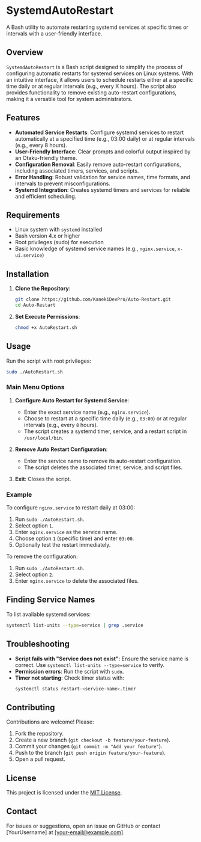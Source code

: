 # SystemdAutoRestart

A Bash utility to automate restarting systemd services at specific times or intervals with a user-friendly interface.

## Overview

`SystemdAutoRestart` is a Bash script designed to simplify the process of configuring automatic restarts for systemd services on Linux systems. With an intuitive interface, it allows users to schedule restarts either at a specific time daily or at regular intervals (e.g., every X hours). The script also provides functionality to remove existing auto-restart configurations, making it a versatile tool for system administrators.

## Features

- **Automated Service Restarts**: Configure systemd services to restart automatically at a specified time (e.g., 03:00 daily) or at regular intervals (e.g., every 8 hours).
- **User-Friendly Interface**: Clear prompts and colorful output inspired by an Otaku-friendly theme.
- **Configuration Removal**: Easily remove auto-restart configurations, including associated timers, services, and scripts.
- **Error Handling**: Robust validation for service names, time formats, and intervals to prevent misconfigurations.
- **Systemd Integration**: Creates systemd timers and services for reliable and efficient scheduling.

## Requirements

- Linux system with `systemd` installed
- Bash version 4.x or higher
- Root privileges (sudo) for execution
- Basic knowledge of systemd service names (e.g., `nginx.service`, `x-ui.service`)

## Installation

1. **Clone the Repository**:
   ```bash
   git clone https://github.com/KanekiDevPro/Auto-Restart.git
   cd Auto-Restart
   ```

2. **Set Execute Permissions**:
   ```bash
   chmod +x AutoRestart.sh
   ```

## Usage

Run the script with root privileges:

```bash
sudo ./AutoRestart.sh
```

### Main Menu Options

1. **Configure Auto Restart for Systemd Service**:
   - Enter the exact service name (e.g., `nginx.service`).
   - Choose to restart at a specific time daily (e.g., `03:00`) or at regular intervals (e.g., every `8` hours).
   - The script creates a systemd timer, service, and a restart script in `/usr/local/bin`.

2. **Remove Auto Restart Configuration**:
   - Enter the service name to remove its auto-restart configuration.
   - The script deletes the associated timer, service, and script files.

3. **Exit**: Closes the script.

### Example

To configure `nginx.service` to restart daily at 03:00:
1. Run `sudo ./AutoRestart.sh`.
2. Select option `1`.
3. Enter `nginx.service` as the service name.
4. Choose option `1` (specific time) and enter `03:00`.
5. Optionally test the restart immediately.

To remove the configuration:
1. Run `sudo ./AutoRestart.sh`.
2. Select option `2`.
3. Enter `nginx.service` to delete the associated files.

## Finding Service Names

To list available systemd services:
```bash
systemctl list-units --type=service | grep .service
```

## Troubleshooting

- **Script fails with "Service does not exist"**:
  Ensure the service name is correct. Use `systemctl list-units --type=service` to verify.
- **Permission errors**:
  Run the script with `sudo`.
- **Timer not starting**:
  Check timer status with:
  ```bash
  systemctl status restart-<service-name>.timer
  ```

## Contributing

Contributions are welcome! Please:
1. Fork the repository.
2. Create a new branch (`git checkout -b feature/your-feature`).
3. Commit your changes (`git commit -m "Add your feature"`).
4. Push to the branch (`git push origin feature/your-feature`).
5. Open a pull request.

## License

This project is licensed under the [MIT License](LICENSE).

## Contact

For issues or suggestions, open an issue on GitHub or contact [YourUsername] at [your-email@example.com].
